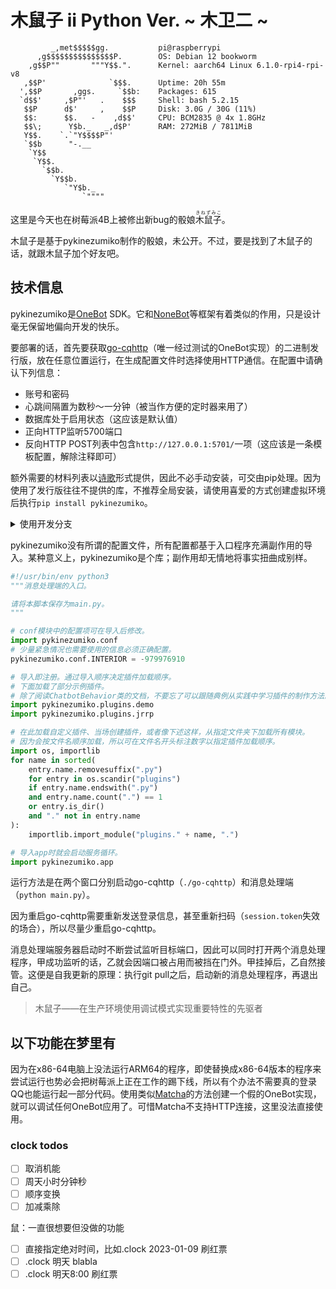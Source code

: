 # 木鼠子 ⅱ Python Ver. ~ 木卫二 ~

```
         _,met$$$$$gg.           pi@raspberrypi
      ,g$$$$$$$$$$$$$$$P.        OS: Debian 12 bookworm
    ,g$$P""       """Y$$.".      Kernel: aarch64 Linux 6.1.0-rpi4-rpi-v8
   ,$$P'              `$$$.      Uptime: 20h 55m
  ',$$P       ,ggs.     `$$b:    Packages: 615
  `d$$'     ,$P"'   .    $$$     Shell: bash 5.2.15
   $$P      d$'     ,    $$P     Disk: 3.0G / 30G (11%)
   $$:      $$.   -    ,d$$'     CPU: BCM2835 @ 4x 1.8GHz
   $$\;      Y$b._   _,d$P'      RAM: 272MiB / 7811MiB
   Y$$.    `.`"Y$$$$P"'
   `$$b      "-.__
    `Y$$
     `Y$$.
       `$$b.
         `Y$$b.
            `"Y$b._
                `""""
```

这里是今天也在树莓派4B上被修出新bug的骰娘<ruby>木鼠子<rp>（</rp><rt>きねずみこ</rt><rp>）</rp></ruby>。

木鼠子是基于pykinezumiko制作的骰娘，未公开。不过，要是找到了木鼠子的话，就跟木鼠子加个好友吧。

## 技术信息

pykinezumiko是[OneBot](https://onebot.dev/) SDK。它和[NoneBot](https://nonebot.dev/)等框架有着类似的作用，只是设计毫无保留地偏向开发的快乐。

要部署的话，首先要获取[go-cqhttp](https://docs.go-cqhttp.org/)（唯一经过测试的OneBot实现）的二进制发行版，放在任意位置运行，在生成配置文件时选择使用HTTP通信。在配置中请确认下列信息：

- 账号和密码
- 心跳间隔置为数秒～一分钟（被当作方便的定时器来用了）
- 数据库处于启用状态（这应该是默认值）
- 正向HTTP监听5700端口
- 反向HTTP POST列表中包含`http://127.0.0.1:5701/`一项（这应该是一条模板配置，解除注释即可）

额外需要的材料列表以[诗歌](pyproject.toml)形式提供，因此不必手动安装，可交由pip处理。因为使用了发行版往往不提供的库，不推荐全局安装，请使用喜爱的方式创建虚拟环境后执行`pip install pykinezumiko`。

<details>
<summary>使用开发分支</summary>

```sh
pip install --upgrade --editable git+https://github.com/satgo1546/pykinezumiko.git#egg=pykinezumiko
```

在requirements.txt中的写法：

```
-e git+https://github.com/satgo1546/pykinezumiko.git#egg=pykinezumiko
```

</details>

pykinezumiko没有所谓的配置文件，所有配置都基于入口程序充满副作用的导入。某种意义上，pykinezumiko是个库；副作用却无情地将事实扭曲成别样。

```python
#!/usr/bin/env python3
"""消息处理端的入口。

请将本脚本保存为main.py。
"""

# conf模块中的配置项可在导入后修改。
import pykinezumiko.conf
# 少量紧急情况也需要使用的信息必须正确配置。
pykinezumiko.conf.INTERIOR = -979976910

# 导入即注册。通过导入顺序决定插件加载顺序。
# 下面加载了部分示例插件。
# 除了阅读ChatbotBehavior类的文档，不要忘了可以跟随典例从实践中学习插件的制作方法。
import pykinezumiko.plugins.demo
import pykinezumiko.plugins.jrrp

# 在此加载自定义插件、当场创建插件，或者像下述这样，从指定文件夹下加载所有模块。
# 因为会按文件名顺序加载，所以可在文件名开头标注数字以指定插件加载顺序。
import os, importlib
for name in sorted(
    entry.name.removesuffix(".py")
    for entry in os.scandir("plugins")
    if entry.name.endswith(".py")
    and entry.name.count(".") == 1
    or entry.is_dir()
    and "." not in entry.name
):
    importlib.import_module("plugins." + name, ".")

# 导入app时就会启动服务循环。
import pykinezumiko.app
```

运行方法是在两个窗口分别启动go-cqhttp（`./go-cqhttp`）和消息处理端（`python main.py`）。

因为重启go-cqhttp需要重新发送登录信息，甚至重新扫码（`session.token`失效的场合），所以尽量少重启go-cqhttp。

消息处理端服务器启动时不断尝试监听目标端口，因此可以同时打开两个消息处理程序，甲成功监听的话，乙就会因端口被占用而被挡在门外。甲挂掉后，乙自然接管。这便是自我更新的原理：执行git pull之后，启动新的消息处理程序，再退出自己。

> 木鼠子——在生产环境使用调试模式实现重要特性的先驱者

## 以下功能在梦里有

因为在x86-64电脑上没法运行ARM64的程序，即使替换成x86-64版本的程序来尝试运行也势必会把树莓派上正在工作的踢下线，所以有个办法不需要真的登录QQ也能运行起一部分代码。使用类似[Matcha](https://github.com/A-kirami/matcha)的方法创建一个假的OneBot实现，就可以调试任何OneBot应用了。可惜Matcha不支持HTTP连接，这里没法直接使用。

### clock todos

- [ ] 取消机能
- [ ] 周天小时分钟秒
- [ ] 顺序变换
- [ ] 加减乘除

鼠：一直很想要但没做的功能

- [ ] 直接指定绝对时间，比如.clock 2023-01-09 刷红票
- [ ] .clock 明天 blabla
- [ ] .clock 明天8:00 刷红票
